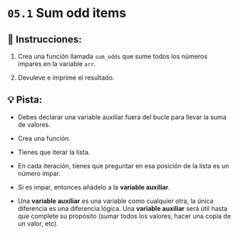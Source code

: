 # `05.1` Sum odd items

## 📝 Instrucciones:

1. Crea una función llamada `sum_odds` que sume todos los números impares en la variable `arr`.

2. Devuleve e imprime el resultado.

## 💡 Pista:

- Debes declarar una variable auxiliar fuera del bucle para llevar la suma de valores.

- Crea una función.

- Tienes que iterar la lista.

- En cada iteración, tienes que preguntar en esa posición de la lista es un número impar.

- Si es impar, entonces añádelo a la **variable auxiliar**.

- Una **variable auxiliar** es una variable como cualquier otra, la única diferencia es una diferencia lógica. Una **variable auxiliar** será útil hasta que complete su propósito (sumar todos los valores, hacer una copia de un valor, etc).
